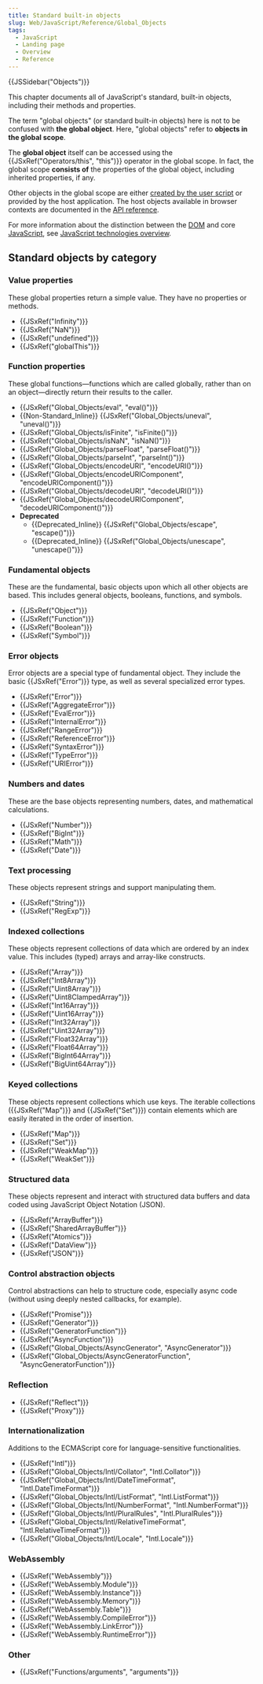 ```yaml
---
title: Standard built-in objects
slug: Web/JavaScript/Reference/Global_Objects
tags:
  - JavaScript
  - Landing page
  - Overview
  - Reference
---
```

{{JSSidebar("Objects")}}

This chapter documents all of JavaScript's standard, built-in objects, including
their methods and properties.

The term "global objects" (or standard built-in objects) here is not to be
confused with **the global object**. Here, "global objects" refer to **objects
in the global scope**.

The **global object** itself can be accessed using the
{{JSxRef("Operators/this", "this")}} operator in the global scope.
In fact, the global scope **consists of** the properties of the global object,
including inherited properties, if any.

Other objects in the global scope are either
[created by the user script](/en-US/docs/Web/JavaScript/Guide/Working_with_Objects#creating_new_objects)
or provided by the host application. The host objects available in browser
contexts are documented in the [API reference](/en-US/docs/Web/API).

For more information about the distinction between the
[DOM](/en-US/docs/Web/API/Document_Object_Model) and core
[JavaScript](/en-US/docs/Web/JavaScript), see
[JavaScript technologies overview](/en-US/docs/Web/JavaScript/JavaScript_technologies_overview).

## Standard objects by category

### Value properties

These global properties return a simple value. They have no properties or
methods.

- {{JSxRef("Infinity")}}
- {{JSxRef("NaN")}}
- {{JSxRef("undefined")}}
- {{JSxRef("globalThis")}}

### Function properties

These global functions—functions which are called globally, rather than on an
object—directly return their results to the caller.

<div class="twocolumns"><ul><li>{{JSxRef("Global_Objects/eval", "eval()")}}</li><li>{{Non-Standard_Inline}} {{JSxRef("Global_Objects/uneval", "uneval()")}} </li><li>{{JSxRef("Global_Objects/isFinite", "isFinite()")}}</li><li>{{JSxRef("Global_Objects/isNaN", "isNaN()")}}</li><li>{{JSxRef("Global_Objects/parseFloat", "parseFloat()")}}</li><li>{{JSxRef("Global_Objects/parseInt", "parseInt()")}}</li><li>{{JSxRef("Global_Objects/encodeURI", "encodeURI()")}}</li><li>{{JSxRef("Global_Objects/encodeURIComponent", "encodeURIComponent()")}}</li><li>{{JSxRef("Global_Objects/decodeURI", "decodeURI()")}}</li><li>{{JSxRef("Global_Objects/decodeURIComponent", "decodeURIComponent()")}}</li><li><strong>Deprecated</strong><ul><li>{{Deprecated_Inline}} {{JSxRef("Global_Objects/escape", "escape()")}}</li><li>{{Deprecated_Inline}} {{JSxRef("Global_Objects/unescape", "unescape()")}}</li></ul></li></ul></div>

### Fundamental objects

These are the fundamental, basic objects upon which all other objects are based.
This includes general objects, booleans, functions, and symbols.

- {{JSxRef("Object")}}
- {{JSxRef("Function")}}
- {{JSxRef("Boolean")}}
- {{JSxRef("Symbol")}}

### Error objects

Error objects are a special type of fundamental object. They include the basic
{{JSxRef("Error")}} type, as well as several specialized error types.

<div class="twocolumns"><ul><li>{{JSxRef("Error")}}</li><li>{{JSxRef("AggregateError")}} </li><li>{{JSxRef("EvalError")}}</li><li>{{JSxRef("InternalError")}}</li><li>{{JSxRef("RangeError")}}</li><li>{{JSxRef("ReferenceError")}}</li><li>{{JSxRef("SyntaxError")}}</li><li>{{JSxRef("TypeError")}}</li><li>{{JSxRef("URIError")}}</li></ul></div>

### Numbers and dates

These are the base objects representing numbers, dates, and mathematical
calculations.

- {{JSxRef("Number")}}
- {{JSxRef("BigInt")}}
- {{JSxRef("Math")}}
- {{JSxRef("Date")}}

### Text processing

These objects represent strings and support manipulating them.

- {{JSxRef("String")}}
- {{JSxRef("RegExp")}}

### Indexed collections

These objects represent collections of data which are ordered by an index value.
This includes (typed) arrays and array-like constructs.

<div class="twocolumns"><ul><li>{{JSxRef("Array")}}</li><li>{{JSxRef("Int8Array")}}</li><li>{{JSxRef("Uint8Array")}}</li><li>{{JSxRef("Uint8ClampedArray")}}</li><li>{{JSxRef("Int16Array")}}</li><li>{{JSxRef("Uint16Array")}}</li><li>{{JSxRef("Int32Array")}}</li><li>{{JSxRef("Uint32Array")}}</li><li>{{JSxRef("Float32Array")}}</li><li>{{JSxRef("Float64Array")}}</li><li>{{JSxRef("BigInt64Array")}}</li><li>{{JSxRef("BigUint64Array")}}</li></ul></div>

### Keyed collections

These objects represent collections which use keys. The iterable collections
({{JSxRef("Map")}} and {{JSxRef("Set")}}) contain elements which
are easily iterated in the order of insertion.

- {{JSxRef("Map")}}
- {{JSxRef("Set")}}
- {{JSxRef("WeakMap")}}
- {{JSxRef("WeakSet")}}

### Structured data

These objects represent and interact with structured data buffers and data coded
using JavaScript Object Notation (JSON).

- {{JSxRef("ArrayBuffer")}}
- {{JSxRef("SharedArrayBuffer")}}
- {{JSxRef("Atomics")}}
- {{JSxRef("DataView")}}
- {{JSxRef("JSON")}}

### Control abstraction objects

Control abstractions can help to structure code, especially async code (without
using deeply nested callbacks, for example).

- {{JSxRef("Promise")}}
- {{JSxRef("Generator")}}
- {{JSxRef("GeneratorFunction")}}
- {{JSxRef("AsyncFunction")}}
- {{JSxRef("Global_Objects/AsyncGenerator", "AsyncGenerator")}}
- {{JSxRef("Global_Objects/AsyncGeneratorFunction", "AsyncGeneratorFunction")}}

### Reflection

- {{JSxRef("Reflect")}}
- {{JSxRef("Proxy")}}

### Internationalization

Additions to the ECMAScript core for language-sensitive functionalities.

<div class="twocolumns"><ul><li>{{JSxRef("Intl")}}</li><li>{{JSxRef("Global_Objects/Intl/Collator", "Intl.Collator")}}</li><li>{{JSxRef("Global_Objects/Intl/DateTimeFormat", "Intl.DateTimeFormat")}}</li><li>{{JSxRef("Global_Objects/Intl/ListFormat", "Intl.ListFormat")}}</li><li>{{JSxRef("Global_Objects/Intl/NumberFormat", "Intl.NumberFormat")}}</li><li>{{JSxRef("Global_Objects/Intl/PluralRules", "Intl.PluralRules")}}</li><li>{{JSxRef("Global_Objects/Intl/RelativeTimeFormat", "Intl.RelativeTimeFormat")}}</li><li>{{JSxRef("Global_Objects/Intl/Locale", "Intl.Locale")}}</li></ul></div>

### WebAssembly

<div class="twocolumns"><ul><li>{{JSxRef("WebAssembly")}}</li><li>{{JSxRef("WebAssembly.Module")}}</li><li>{{JSxRef("WebAssembly.Instance")}}</li><li>{{JSxRef("WebAssembly.Memory")}}</li><li>{{JSxRef("WebAssembly.Table")}}</li><li>{{JSxRef("WebAssembly.CompileError")}}</li><li>{{JSxRef("WebAssembly.LinkError")}}</li><li>{{JSxRef("WebAssembly.RuntimeError")}}</li></ul></div>

### Other

- {{JSxRef("Functions/arguments", "arguments")}}
